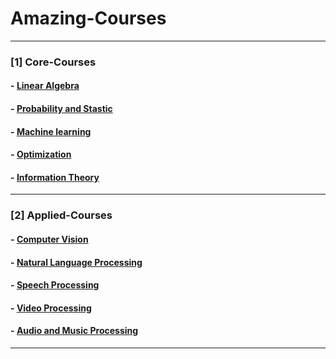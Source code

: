 # Amazing-Courses

--------------------------------------------------------------------------------------------------------------------
### [1] Core-Courses
  #### - [Linear Algebra](https://github.com/badripatro/Amazing-Courses/blob/master/Amazing%20Linear%20Algebra)
  #### - [Probability and Stastic](https://github.com/badripatro/Amazing-Courses/blob/master/Amazing_Probability_Stastic.md)
  #### - [Machine learning](https://github.com/badripatro/Amazing-Courses/blob/master/Amazing_Machine_Learning.md)
  #### - [Optimization](https://github.com/badripatro/Amazing-Courses/edit/master/Amazing_optimization.md)
  #### - [Information Theory](https://github.com/badripatro/Amazing-Courses/blob/master/Amazing_Information_Theory.md)
--------------------------------------------------------------------------------------------------------------------
### [2] Applied-Courses

  #### - [Computer Vision](https://github.com/badripatro/Amazing-Courses/blob/master/Amazing_Computer_Vision.md)
  #### - [Natural Language Processing](https://github.com/badripatro/Amazing-Courses/blob/master/Amazaing_Natural_Language_Processing.md)
  #### - [Speech Processing](https://github.com/badripatro/Amazing-Courses/blob/master/Amazaing_Speech_Processing.md)
  #### - [Video Processing](https://github.com/badripatro/Amazing-Courses/blob/master/Amazing_Video_Processing.md)
  #### - [Audio and Music Processing](https://github.com/badripatro/Amazing-Courses/blob/master/Amazing_Audio_Music.md)
--------------------------------------------------------------------------------------------------------------------
